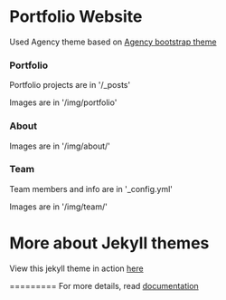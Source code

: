 Portfolio Website
====================
Used Agency theme based on [Agency bootstrap theme ](https://startbootstrap.com/template-overviews/agency/)

### Portfolio 

Portfolio projects are in '/_posts'

Images are in '/img/portfolio'

### About

Images are in '/img/about/'

### Team

Team members and info are in '_config.yml'

Images are in '/img/team/'


# More about Jekyll themes

View this jekyll theme in action [here](https://y7kim.github.io/agency-jekyll-theme)

=========
For more details, read [documentation](http://jekyllrb.com/)
